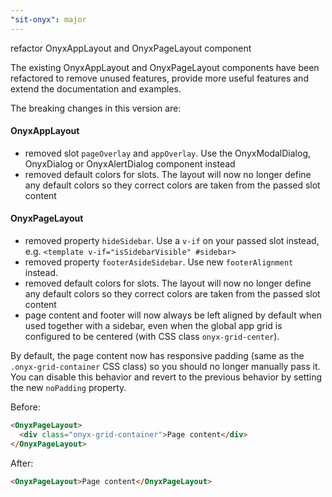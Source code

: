 ```yaml
---
"sit-onyx": major
---
```


refactor OnyxAppLayout and OnyxPageLayout component

The existing OnyxAppLayout and OnyxPageLayout components have been refactored to remove unused features, provide more useful features and extend the documentation and examples.

The breaking changes in this version are:

#### OnyxAppLayout

- removed slot `pageOverlay` and `appOverlay`. Use the OnyxModalDialog, OnyxDialog or OnyxAlertDialog component instead
- removed default colors for slots. The layout will now no longer define any default colors so they correct colors are taken from the passed slot content

#### OnyxPageLayout

- removed property `hideSidebar`. Use a `v-if` on your passed slot instead, e.g. `<template v-if="isSidebarVisible" #sidebar>`
- removed property `footerAsideSidebar`. Use new `footerAlignment` instead.
- removed default colors for slots. The layout will now no longer define any default colors so they correct colors are taken from the passed slot content
- page content and footer will now always be left aligned by default when used together with a sidebar, even when the global app grid is configured to be centered (with CSS class `onyx-grid-center`).

By default, the page content now has responsive padding (same as the `.onyx-grid-container` CSS class) so you should no longer manually pass it. You can disable this behavior and revert to the previous behavior by setting the new `noPadding` property.

Before:

```html
<OnyxPageLayout>
  <div class="onyx-grid-container">Page content</div>
</OnyxPageLayout>
```

After:

```html
<OnyxPageLayout>Page content</OnyxPageLayout>
```
